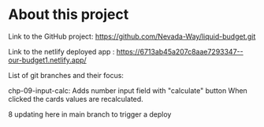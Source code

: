 # About this project

Link to the GitHub project:
https://github.com/Nevada-Way/liquid-budget.git

Link to the netlify deployed app :
https://6713ab45a207c8aae7293347--our-budget1.netlify.app/

List of git branches and their focus:

chp-09-input-calc: Adds number input field with "calculate" button
When clicked the cards values are recalculated.

8 updating here in main branch to trigger a deploy
